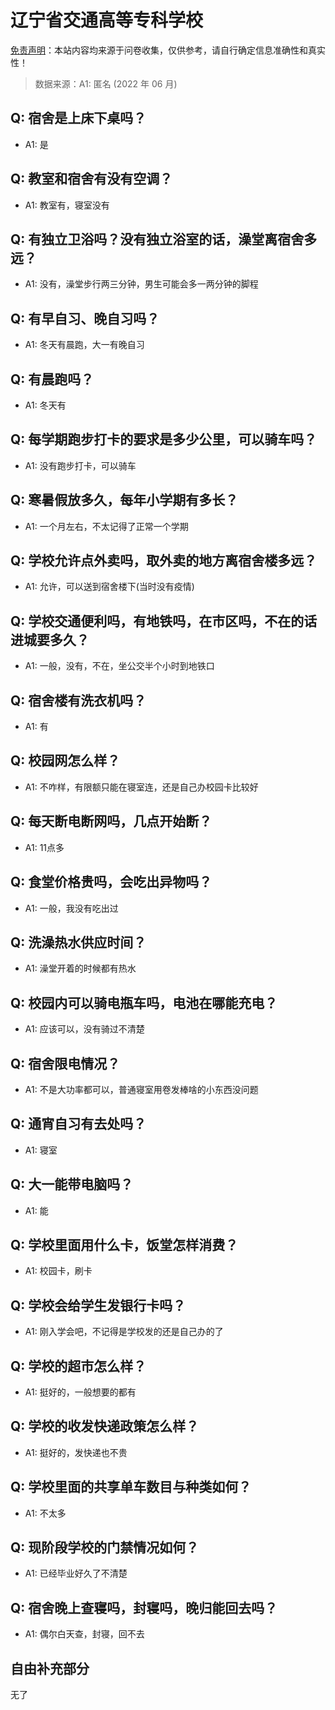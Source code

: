 # 辽宁省交通高等专科学校

[免责声明](https://colleges.chat/#_3)：本站内容均来源于问卷收集，仅供参考，请自行确定信息准确性和真实性！

> 数据来源：A1: 匿名 (2022 年 06 月)

## Q: 宿舍是上床下桌吗？

- A1: 是

## Q: 教室和宿舍有没有空调？

- A1: 教室有，寝室没有

## Q: 有独立卫浴吗？没有独立浴室的话，澡堂离宿舍多远？

- A1: 没有，澡堂步行两三分钟，男生可能会多一两分钟的脚程

## Q: 有早自习、晚自习吗？

- A1: 冬天有晨跑，大一有晚自习

## Q: 有晨跑吗？

- A1: 冬天有

## Q: 每学期跑步打卡的要求是多少公里，可以骑车吗？

- A1: 没有跑步打卡，可以骑车

## Q: 寒暑假放多久，每年小学期有多长？

- A1: 一个月左右，不太记得了正常一个学期

## Q: 学校允许点外卖吗，取外卖的地方离宿舍楼多远？

- A1: 允许，可以送到宿舍楼下(当时没有疫情)

## Q: 学校交通便利吗，有地铁吗，在市区吗，不在的话进城要多久？

- A1: 一般，没有，不在，坐公交半个小时到地铁口

## Q: 宿舍楼有洗衣机吗？

- A1: 有

## Q: 校园网怎么样？

- A1: 不咋样，有限额只能在寝室连，还是自己办校园卡比较好

## Q: 每天断电断网吗，几点开始断？

- A1: 11点多

## Q: 食堂价格贵吗，会吃出异物吗？

- A1: 一般，我没有吃出过

## Q: 洗澡热水供应时间？

- A1: 澡堂开着的时候都有热水

## Q: 校园内可以骑电瓶车吗，电池在哪能充电？

- A1: 应该可以，没有骑过不清楚

## Q: 宿舍限电情况？

- A1: 不是大功率都可以，普通寝室用卷发棒啥的小东西没问题

## Q: 通宵自习有去处吗？

- A1: 寝室

## Q: 大一能带电脑吗？

- A1: 能

## Q: 学校里面用什么卡，饭堂怎样消费？

- A1: 校园卡，刷卡

## Q: 学校会给学生发银行卡吗？

- A1: 刚入学会吧，不记得是学校发的还是自己办的了

## Q: 学校的超市怎么样？

- A1: 挺好的，一般想要的都有

## Q: 学校的收发快递政策怎么样？

- A1: 挺好的，发快递也不贵

## Q: 学校里面的共享单车数目与种类如何？

- A1: 不太多

## Q: 现阶段学校的门禁情况如何？

- A1: 已经毕业好久了不清楚

## Q: 宿舍晚上查寝吗，封寝吗，晚归能回去吗？

- A1: 偶尔白天查，封寝，回不去

## 自由补充部分

无了